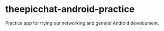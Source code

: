 theepicchat-android-practice
============================

Practice app for trying out networking and general Android development.